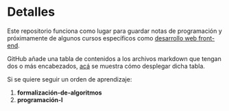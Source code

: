 # Detalles

Este repositorio funciona como lugar para guardar notas de programación y próximamente de algunos cursos específicos como [desarrollo web front-end](https://developer.mozilla.org/en-US/docs/Learn_web_development).

GitHub añade una tabla de contenidos a los archivos markdown que tengan dos o más encabezados, [acá](https://docs.github.com/es/get-started/writing-on-github/getting-started-with-writing-and-formatting-on-github/basic-writing-and-formatting-syntax#headings) se muestra cómo desplegar dicha tabla.

Si se quiere seguir un orden de aprendizaje:

1. **formalización-de-algoritmos**
2. **programación-I**
